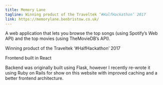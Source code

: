 ```yaml
---
title: Memory Lane
tagline: Winning product of the Traveltek ‘#HalfHackathon’ 2017
link: https://memorylane.benbristow.co.uk/
---
```


A web application that lets you browse the top songs (using Spotify’s Web API) and the top movies (using TheMovieDB’s API).

Winning product of the Traveltek ‘#HalfHackathon’ 2017

Frontend built in React

Backend was originally built using Flask, however I recently re-wrote it using Ruby on Rails for show on this website with improved caching and a better frontend architecture.